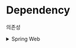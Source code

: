 # Dependency

의존성

<details><summary>Spring Web</summary>

Spring Web 모듈은 Spring Framework의 일부로, 웹 애플리케이션을 개발하기 위한 핵심 기능과 도구를 제공하는 모듈입니다. 이 모듈은 주로 Spring MVC(모델-뷰-컨트롤러)와 Spring
Webflux와 같은 웹 애플리케이션 프레임워크를 지원합니다.

Spring Web 모듈의 주요 특징과 기능은 다음과 같습니다:

1. **Spring MVC**: Spring MVC는 전통적인 웹 애플리케이션을 개발하는 데 사용되는 프레임워크로, 모델-뷰-컨트롤러 아키텍처를 기반으로 합니다. 이를 통해 웹 요청을 처리하고 응답을 생성하는 데
   사용됩니다. Spring MVC는 컨트롤러, 모델, 뷰와 같은 요소들을 구조화하고 이들을 쉽게 확장하고 사용자 지정할 수 있도록 지원합니다.

2. **RESTful 웹 서비스 지원**: Spring Web 모듈은 RESTful 웹 서비스를 빌드하고 제공하기 위한 다양한
   도구와 [어노테이션](https://docs.spring.io/spring-framework/docs/current/javadoc-api/org/springframework/web/bind/annotation/package-summary.html)
   을 제공합니다. 이를 통해 REST API를 구축하고 사용할 수 있습니다.

3. **데이터 바인딩 및 유효성 검사**: Spring Web은 HTTP 요청의 데이터를 자바 객체로 바인딩하고, 유효성 검사(validation)를 수행하는 기능을 제공합니다. 이를 통해 입력 데이터를 처리하고
   검증할 수 있습니다.

4. **보안 및 인증 지원**: Spring Security와 통합하여 보안 및 사용자 인증을 지원합니다. 이를 통해 웹 애플리케이션의 보안 요구사항을 쉽게 충족시킬 수 있습니다.

5. **웹소켓 지원**: Spring Web 모듈은 웹소켓 프로토콜을 지원하며, 실시간 웹 애플리케이션을 구축할 때 사용할 수 있습니다.

6. **통합 테스트 지원**: Spring Web 모듈은 웹 애플리케이션의 통합 테스트를 위한 기능을 제공하여 웹 애플리케이션의 동작을 검증할 수 있도록 도와줍니다.

Spring Web 모듈은 Spring Framework의 핵심 부분 중 하나로, 웹 애플리케이션을 빠르고 효과적으로 개발할 수 있도록 도와주는 강력한 도구와 기능을 제공합니다. 이 모듈은 Spring Boot와
함께 사용되어 개발자가 빠르게 웹 애플리케이션을 구축하고 관리할 수 있도록 도와줍니다.

</details>
<Spring data JPA>